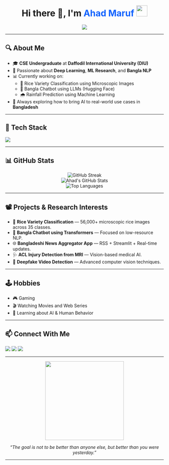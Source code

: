 <h1 align="center">
  Hi there 👋, I'm <span style="color:#0f62fe;">Ahad Maruf</span>
  <img src="https://media.giphy.com/media/hvRJCLFzcasrR4ia7z/giphy.gif" width="35px" />
</h1>

<p align="center">
  <img src="https://readme-typing-svg.demolab.com/?lines=Data+Engineer+%7C+Machine+Learning+Enthusiast;Deep+Learning+Researcher+%7C+CSE+Student+@DIU;Loves+AI,+Gaming+%26+Movies&center=true&width=500&height=45&color=0F62FE&vCenter=true&pause=1000&size=22" />
</p>

---

## 🔍 About Me

- 🎓 **CSE Undergraduate** at **Daffodil International University (DIU)**
- 🌱 Passionate about **Deep Learning**, **ML Research**, and **Bangla NLP**
- 📊 Currently working on:
  - 🔬 Rice Variety Classification using Microscopic Images
  - 🤖 Bangla Chatbot using LLMs (Hugging Face)
  - 🌧️ Rainfall Prediction using Machine Learning
- 🧠 Always exploring how to bring AI to real-world use cases in **Bangladesh**

---

## 🔧 Tech Stack

<p align="left">
  <img src="https://skillicons.dev/icons?i=python,tensorflow,pytorch,scikit-learn,pandas,numpy,streamlit,fastapi,git,linux,html,css,c" />
</p>

---

## 📊 GitHub Stats

<p align="center">
  <img src="https://github-readme-streak-stats.herokuapp.com/?user=ahadmaruf292&theme=radical" alt="GitHub Streak" />
  <br />
  <img src="https://github-readme-stats.vercel.app/api?username=ahadmaruf&show_icons=true&theme=radical" alt="Ahad's GitHub Stats" />
  <br />
  <img src="https://github-readme-stats.vercel.app/api/top-langs/?username=ahadmaruf&layout=compact&theme=radical" alt="Top Languages" />
</p>

---

## 📽️ Projects & Research Interests

- 🧪 **Rice Variety Classification** — 56,000+ microscopic rice images across 35 classes.
- 🧠 **Bangla Chatbot using Transformers** — Focused on low-resource NLP.
- 🌐 **Bangladeshi News Aggregator App** — RSS + Streamlit + Real-time updates.
- 🩺 **ACL Injury Detection from MRI** — Vision-based medical AI.
- 📡 **Deepfake Video Detection** — Advanced computer vision techniques.

---

## 🕹️ Hobbies

- 🎮 Gaming
- 🎬 Watching Movies and Web Series
- 💬 Learning about AI & Human Behavior

---

## 📫 Connect With Me

<p align="left">
  <a href="mailto:ahadmaruf292@gmail.com"><img src="https://img.shields.io/badge/Gmail-%23D14836.svg?style=for-the-badge&logo=gmail&logoColor=white" /></a>
  <a href="https://www.linkedin.com/in/ahadmaruf/"><img src="https://img.shields.io/badge/LinkedIn-blue?style=for-the-badge&logo=linkedin&logoColor=white" /></a>
  <a href="https://github.com/ahadmaruf292"><img src="https://img.shields.io/badge/GitHub-%2312100E.svg?style=for-the-badge&logo=github&logoColor=white" /></a>
</p>

---

<p align="center">
  <img src="https://media.giphy.com/media/v1.Y2lkPTc5MGI3NjExcXY3cXNmMWRya3I5b25ibWVhZmJmMHl3aWduY3AwNndzYmJvcWRkNCZlcD12MV9naWZzX3NlYXJjaCZjdD1n/l0MYt5jPR6QX5pnqM/giphy.gif" width="250" />
</p>

<p align="center"><i>“The goal is not to be better than anyone else, but better than you were yesterday.”</i></p>

---
